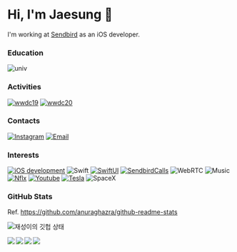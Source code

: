 # Hi, I'm Jaesung 👋

I'm working at [Sendbird](https://sendbird.com) as an iOS developer.

### Education
![univ](https://img.shields.io/badge/Konkuk_univ.-Electrical_Engineering_(current)-036b40?style=for-the-badge)

### Activities
[![wwdc19](https://img.shields.io/badge/WWDC19-Scholarship_Winner-999999?style=for-the-badge&logo=apple&logoColor=white)](https://blog.naver.com/dreamkonkuk/221537896778)
[![wwdc20](https://img.shields.io/badge/WWDC20-Swift_Student_Challenge_Winner-999999?style=for-the-badge&logo=apple&logoColor=white)](http://www.konkuk.ac.kr/Administration/Pub/jsp/New/ku_pe_02_01.jsp?forum=people&id=5b3f1eb)

### Contacts
[![Instagram](https://img.shields.io/badge/Instagram-e4405f?style=for-the-badge&logo=instagram&logoColor=white)](https://www.instagram.com/j_sung_0o0/)
[![Email](https://img.shields.io/badge/Email-168de2?style=for-the-badge&logo=mail.ru&logoColor=white)](mailto:chic0815@icloud.com)

### Interests
[![iOS development](https://img.shields.io/badge/iOS_Development-999999?style=for-the-badge&logo=apple&logoColor=white)](https://developer.apple.com)
![Swift](https://img.shields.io/badge/Swift-fa7343?style=for-the-badge&logo=swift&logoColor=white)
[![SwiftUI](https://img.shields.io/badge/Swiftui-blue?style=for-the-badge&logo=swift&logoColor=white)](https://github.com/Swift-at-Night/ElViewKit)
[![SendbirdCalls](https://img.shields.io/badge/Sendbird_calls-825eeb?style=for-the-badge)](https://sendbird.com/features/voice-and-video)
![WebRTC](https://img.shields.io/badge/WebRTC-333333?style=for-the-badge&logo=webrtc&logoColor=white)
![Music](https://img.shields.io/badge/Listening_to_Music-fd5260?style=for-the-badge&logo=apple-music&logoColor=white)
[![Nflx](https://img.shields.io/badge/Watching_Netflix-e50914?style=for-the-badge&logo=netflix&logoColor=white)](https://netflix.com)
[![Youtube](https://img.shields.io/badge/Watching_Youtube-ff0000?style=for-the-badge&logo=youtube&logoColor=white)](https://youtube.com)
[![Tesla](https://img.shields.io/badge/Tesla_떡상가즈아-cc0000?style=for-the-badge&logo=tesla&logoColor=white)](https://www.tesla.com/modelx)
![SpaceX](https://img.shields.io/badge/SpaceX-000000?style=for-the-badge&logo=spacex&logoColor=white)

### GitHub Stats

Ref. https://github.com/anuraghazra/github-readme-stats

![재성이의 깃헙 상태](https://github-readme-stats.vercel.app/api?username=jaesung-0o0&show_icons=true&theme=tokyonight)

<a href="https://github.com/Swift-at-Night/ElViewKit">
  <img align="left" src="https://github-readme-stats.vercel.app/api/pin/?username=Swift-at-Night&repo=ElViewKit" />
</a>
<a href="https://github.com/jaesung-0o0/Beginning-CallKit-SwiftUI">
  <img align="left" src="https://github-readme-stats.vercel.app/api/pin/?username=jaesung-0o0&repo=Beginning-CallKit-SwiftUI" />
</a>

<a href="https://github.com/sendbird/sendbird-calls-ios">
  <img align="left" src="https://github-readme-stats.vercel.app/api/pin/?username=sendbird&repo=sendbird-calls-ios" />
</a>
<a href="https://github.com/sendbird/quickstart-calls-ios">
  <img align="left" src="https://github-readme-stats.vercel.app/api/pin/?username=sendbird&repo=quickstart-calls-ios" />
</a>


